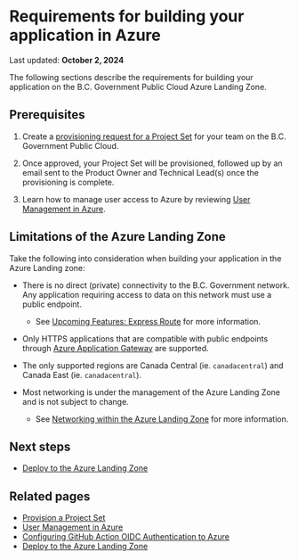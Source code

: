 # Requirements for building your application in Azure

Last updated: **October 2, 2024**

The following sections describe the requirements for building your application on the B.C. Government Public Cloud Azure Landing Zone.

## Prerequisites

1. Create a [provisioning request for a Project Set](../../get-started/provision-a-project-set.md) for your team on the B.C. Government Public Cloud.

2. Once approved, your Project Set will be provisioned, followed up by an email sent to the Product Owner and Technical Lead(s) once the provisioning is complete.

3. Learn how to manage user access to Azure by reviewing [User Management in Azure](user-management.md).

## Limitations of the Azure Landing Zone

Take the following into consideration when building your application in the Azure Landing zone:

* There is no direct (private) connectivity to the B.C. Government network. Any application requiring access to data on this network must use a public endpoint.
  * See [Upcoming Features: Express Route](../upcoming-features/express-route.md) for more information.

* Only HTTPS applications that are compatible with public endpoints through [Azure Application Gateway](https://learn.microsoft.com/en-us/azure/application-gateway/overview) are supported.

* The only supported regions are Canada Central (ie. `canadacentral`) and Canada East (ie. `canadacentral`).

* Most networking is under the management of the Azure Landing Zone and is not subject to change.
  * See [Networking within the Azure Landing Zone](networking.md) for more information.

## Next steps

* [Deploy to the Azure Landing Zone](deploy-to-the-azure-landing-zone.md)

## Related pages

* [Provision a Project Set](../../get-started/provision-a-project-set.md)
* [User Management in Azure](user-management.md)
* [Configuring GitHub Action OIDC Authentication to Azure](../best-practices/ci-cd.md#configuring-github-action-oidc-authentication-to-azure)
* [Deploy to the Azure Landing Zone](deploy-to-the-azure-landing-zone.md)
